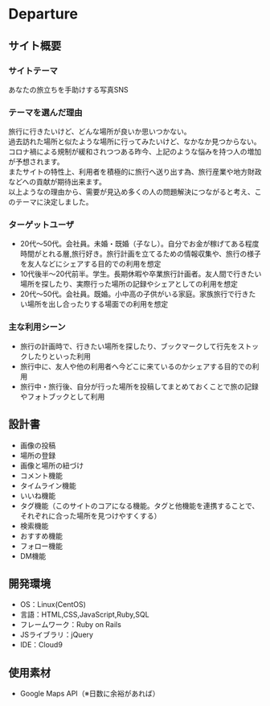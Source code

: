 # Departure

## サイト概要
### サイトテーマ
あなたの旅立ちを手助けする写真SNS

### テーマを選んだ理由
旅行に行きたいけど、どんな場所が良いか思いつかない。<br>
過去訪れた場所と似たような場所に行ってみたいけど、なかなか見つからない。<br>
コロナ禍による規制が緩和されつつある昨今、上記のような悩みを持つ人の増加が予想されます。<br>
またサイトの特性上、利用者を積極的に旅行へ送り出す為、旅行産業や地方財政などへの貢献が期待出来ます。<br>
以上ようなの理由から、需要が見込め多くの人の問題解決につながると考え、このテーマに決定しました。<br>

### ターゲットユーザ
- 20代～50代。会社員。未婚・既婚（子なし）。自分でお金が稼げてある程度時間がとれる層,旅行好き。旅行計画を立てるための情報収集や、旅行の様子を友人などにシェアする目的での利用を想定
- 10代後半～20代前半。学生。長期休暇や卒業旅行計画者。友人間で行きたい場所を探したり、実際行った場所の記録やシェアとしての利用を想定
- 20代～50代。会社員。既婚。小中高の子供がいる家庭。家族旅行で行きたい場所を出し合ったりする場面での利用を想定

### 主な利用シーン
- 旅行の計画時で、行きたい場所を探したり、ブックマークして行先をストックしたりといった利用
- 旅行中に、友人や他の利用者へ今どこに来ているのかシェアする目的での利用
- 旅行中・旅行後、自分が行った場所を投稿してまとめておくことで旅の記録やフォトブックとして利用

## 設計書
- 画像の投稿
- 場所の登録
- 画像と場所の紐づけ
- コメント機能
- タイムライン機能
- いいね機能
- タグ機能（このサイトのコアになる機能。タグと他機能を連携することで、それぞれに合った場所を見つけやすくする）
- 検索機能
- おすすめ機能
- フォロー機能
- DM機能

## 開発環境
- OS：Linux(CentOS)
- 言語：HTML,CSS,JavaScript,Ruby,SQL
- フレームワーク：Ruby on Rails
- JSライブラリ：jQuery
- IDE：Cloud9

## 使用素材
- Google Maps API（※日数に余裕があれば）